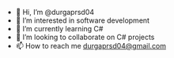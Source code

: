 - 👋 Hi, I’m @durgaprsd04
- 👀 I’m interested in software development
- 🌱 I’m currently learning C#
- 💞️ I’m looking to collaborate on C# projects
- 📫 How to reach me durgaprsd04@gmail.com

<!---
durgaprsd04/durgaprsd04 is a ✨ special ✨ repository because its `README.md` (this file) appears on your GitHub profile.
You can click the Preview link to take a look at your changes.
--->

